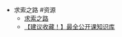 - 求索之路 #资源
	- [求索之路](http://www.qiusuozhilu.com/)
	- [【建议收藏！】最全公开课知识库](https://docs.qq.com/sheet/DRU5MWHZCTHFGQnhM?tab=qb1sze)